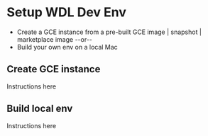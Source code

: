 # Setup WDL Dev Env

- Create a GCE instance from a pre-built GCE image | snapshot | marketplace image
--or--
- Build your own env on a local Mac

## Create GCE instance

Instructions here

## Build local env

Instructions here